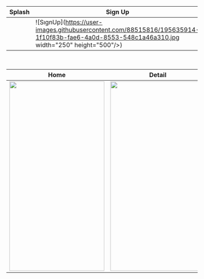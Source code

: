 
| Splash | Sign Up | Sign In |
| ------ | ---- | ------ |
||![SıgnUp](https://user-images.githubusercontent.com/88515816/195635914-1f10f83b-fae6-4a0d-8553-548c1a46a310.jpg width="250" height="500"/>)|![SignIn](https://user-images.githubusercontent.com/88515816/195635973-3aaaf71b-843d-4fbe-a450-f77a9fbe3500.jpg width="250" height="500"/>)|

</br>

| Home | Detail |  Favorite |
| ----- | ------------ | ------------ |
|<img src="https://user-images.githubusercontent.com/88515816/176203172-6e667229-31be-4fd2-9eb4-c7a78bbb8d57.jpg" width="250" height="500"/>|<img src="https://user-images.githubusercontent.com/88515816/176203189-fcc75e79-da50-4250-9ae4-37f40d2f958e.jpg" width="250" height="500"/>|<img src="https://user-images.githubusercontent.com/88515816/176203200-351f1bad-8d6e-49e6-b339-513269012008.jpg" width="250" height="500"/>|



